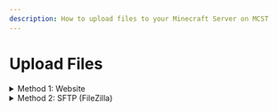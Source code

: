 ```yaml
---
description: How to upload files to your Minecraft Server on MCST
---
```


# Upload Files

<details>

<summary>Method 1: Website</summary>

1\) Navigate to your server panel.\
2\) Navigate to the server you want to edit.

![](<../.gitbook/assets/image (12).png>)\
\
3\) Navigate to the files tab.

![](<../.gitbook/assets/image (14).png>)\
\
4\) Navigate to the root directory.

![](<../.gitbook/assets/image (42).png>)\
\
5\) Drag-And-Drop any files you want to add from your desktop computer.

</details>

<details>

<summary>Method 2: SFTP (FileZilla)</summary>

Download an FTP Client like [FileZilla](https://filezilla-project.org/download.php?platform=win64) if you haven't already done so.\
\
1\) Navigate to your server panel.\
2\) Navigate to the server you want to edit.

![](<../.gitbook/assets/image (12).png>)\
\
3\) Navigate to the settings tab.

![](<../.gitbook/assets/image (27).png>)\
\
4\) Input the information required:

![](<../.gitbook/assets/image (17).png>)\
\
Host: Shown in the settings tab.\
Username: Shown in the settings tab.\
Password: Your account password.\
Port: Your server's port.\
\
5\) Upload files to the FTP client, they will appear on your server.


>Whats My Password?
  
If you have logged in with Discord, Gmail or Github you will need to do a password reset to use SFTP.\
To do so follow [this guide](password-reset.md)

</details>
